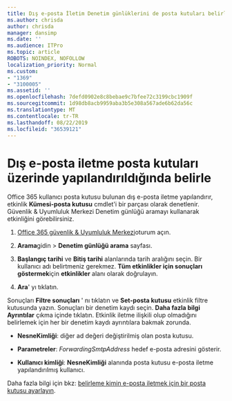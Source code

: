 ```yaml
---
title: Dış e-posta İletim Denetim günlüklerini de posta kutuları belirle
ms.author: chrisda
author: chrisda
manager: dansimp
ms.date: ''
ms.audience: ITPro
ms.topic: article
ROBOTS: NOINDEX, NOFOLLOW
localization_priority: Normal
ms.custom:
- "1369"
- "3100005"
ms.assetid: ''
ms.openlocfilehash: 7defd0902e8c8bebae9c7bfee72c3199cbc1909f
ms.sourcegitcommit: 1d98db8acb9959aba3b5e308a567ade6b62da56c
ms.translationtype: MT
ms.contentlocale: tr-TR
ms.lasthandoff: 08/22/2019
ms.locfileid: "36539121"
---
```

# <a name="identify-when-external-email-forwarding-is-configured-on-mailboxes"></a>Dış e-posta iletme posta kutuları üzerinde yapılandırıldığında belirle

Office 365 kullanıcı posta kutusu bulunan dış e-posta iletme yapılandırır, etkinlik **Kümesi-posta kutusu** cmdlet'i bir parçası olarak denetlenir. Güvenlik & Uyumluluk Merkezi Denetim günlüğü aramayı kullanarak etkinliğini görebilirsiniz.

1. [Office 365 güvenlik & Uyumluluk Merkezi](https://protection.office.com/)oturum açın.

2. **Arama**gidin > **Denetim günlüğü arama** sayfası.

3. **Başlangıç tarihi** ve **Bitiş tarihi** alanlarında tarih aralığını seçin. Bir kullanıcı adı belirtmeniz gerekmez. **Tüm etkinlikler için sonuçları göstermek**için **etkinlikler** alanı olarak doğrulayın.

4. **Ara**' yı tıklatın.

Sonuçları **Filtre sonuçları** ' nı tıklatın ve **Set-posta kutusu** etkinlik filtre kutusunda yazın. Sonuçları bir denetim kaydı seçin. **Daha fazla bilgi** **Ayrıntılar** çıkma içinde tıklatın. Etkinlik iletme ilişkili olup olmadığını belirlemek için her bir denetim kaydı ayrıntılara bakmak zorunda.

- **NesneKimliği**: diğer ad değeri değiştirilmiş olan posta kutusu.

- **Parametreler**: _ForwardingSmtpAddress_ hedef e-posta adresini gösterir.

- **Kullanıcı kimliği**: **NesneKimliği** alanında posta kutusu e-posta iletme yapılandırılmış kullanıcı.

Daha fazla bilgi için bkz: [belirleme kimin e-posta iletmek için bir posta kutusu ayarlayın](https://docs.microsoft.com/office365/securitycompliance/auditing-troubleshooting-scenarios#determining-who-set-up-email-forwarding-for-a-mailbox).

